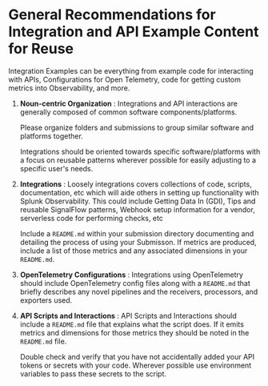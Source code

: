 # General Recommendations for Integration and API Example Content for Reuse

Integration Examples can be everything from example code for interacting with APIs, Configurations for Open Telemetry, code for getting custom metrics into Observability, and more.

1. **Noun-centric Organization** : Integrations and API interactions are generally composed of common software components/platforms.

    Please organize folders and submissions to group similar software and platforms together. 

    Integrations should be oriented towards specific software/platforms with a focus on reusable patterns wherever possible for easily adjusting to a specific user's needs. 

2. **Integrations** : Loosely integrations covers collections of code, scripts, documentation, etc which will aide others in setting up functionality with Splunk Observability. This could include Getting Data In (GDI), Tips and reusable SignalFlow patterns, Webhook setup information for a vendor, serverless code for performing checks, etc

    Include a `README.md` within your submission directory documenting and detailing the process of using your Submisson. If metrics are produced, include a list of those metrics and any associated dimensions in your `README.md`.

3. **OpenTelemetry Configurations** : Integrations using OpenTelemetry should include OpenTelemetry config files along with a `README.md` that briefly describes any novel pipelines and the receivers, processors, and exporters used.

4. **API Scripts and Interactions** : API Scripts and Interactions should include a `README.md` file that explains what the script does. If it emits metrics and dimensions for those metrics they should be noted in the `README.md` file.

    Double check and verify that you have not accidentally added your API tokens or secrets with your code. Wherever possible use environment variables to pass these secrets to the script.

